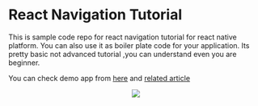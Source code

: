 # React Navigation Tutorial
This is sample code repo for react navigation tutorial for react native platform. You can also use it as boiler plate code for your application. Its pretty basic not advanced tutorial ,you can understand even you are beginner.

You can check demo app from [here](https://expo.io/@canbaz/lets-navigate) and [related article](https://medium.com/@ibrahimcanbaz/f7bb8686fa0c)

<p align="center">
<img src='https://cdn-images-1.medium.com/max/1600/1*xfZxc0i4sI_CxG14WdLPsQ.gif' />
</p>



